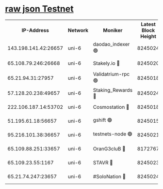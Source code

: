 [raw json Testnet](https://rpc-check.junot.stavr.tech/junot/rpc-junot-result.json)
=


<table><tr><th>IP-Address</th><th>Network</th><th>Moniker</th><th>Latest Block Height</th><th>Earliest Block Height</th><th>Catching Up</th><th>Tx Index</th><th>Voting Power</th><th>Scan Time</th></tr><tr><td>143.198.141.42:26657</td><td>uni-6</td><td>daodao_indexer 🟢</td><td>8245024</td><td>1</td><td>False</td><td>off</td><td>0</td><td>2024-02-23T05:59:22.464829364UTC</td></tr><tr><td>65.108.79.246:26668</td><td>uni-6</td><td>Stakely.io 🔴</td><td>8245020</td><td>1570872</td><td>False</td><td>on</td><td>11</td><td>2024-02-23T05:59:12.200396438UTC</td></tr><tr><td>65.21.94.31:27957</td><td>uni-6</td><td>Validatrium-rpc 🟢</td><td>8245018</td><td>2943363</td><td>False</td><td>on</td><td>0</td><td>2024-02-23T05:59:07.624802263UTC</td></tr><tr><td>57.128.20.238:49657</td><td>uni-6</td><td>Staking_Rewards 🔴</td><td>8245024</td><td>6514618</td><td>False</td><td>on</td><td>1008</td><td>2024-02-23T05:59:22.801258191UTC</td></tr><tr><td>222.106.187.14:53702</td><td>uni-6</td><td>Cosmostation 🔴</td><td>8245018</td><td>7473037</td><td>False</td><td>on</td><td>109003</td><td>2024-02-23T05:59:05.227341547UTC</td></tr><tr><td>51.195.61.18:56657</td><td>uni-6</td><td>gshift 🟢</td><td>8245015</td><td>7691417</td><td>False</td><td>on</td><td>0</td><td>2024-02-23T05:58:53.554278928UTC</td></tr><tr><td>95.216.101.38:36657</td><td>uni-6</td><td>testnets-node 🟢</td><td>8245021</td><td>8116304</td><td>False</td><td>on</td><td>0</td><td>2024-02-23T05:59:14.599444546UTC</td></tr><tr><td>65.109.88.251:33657</td><td>uni-6</td><td>OranG3cluB 🔴</td><td>8172767</td><td>8146563</td><td>False</td><td>on</td><td>11</td><td>2024-02-23T05:59:27.318162370UTC</td></tr><tr><td>65.109.23.55:1167</td><td>uni-6</td><td>STAVR 🔴</td><td>8245023</td><td>8207211</td><td>False</td><td>off</td><td>6054</td><td>2024-02-23T05:59:19.150158012UTC</td></tr><tr><td>65.21.74.247:23657</td><td>uni-6</td><td>#SoloNation 🔴</td><td>8245024</td><td>8237483</td><td>False</td><td>on</td><td>112</td><td>2024-02-23T05:59:21.515955383UTC</td></tr></table>